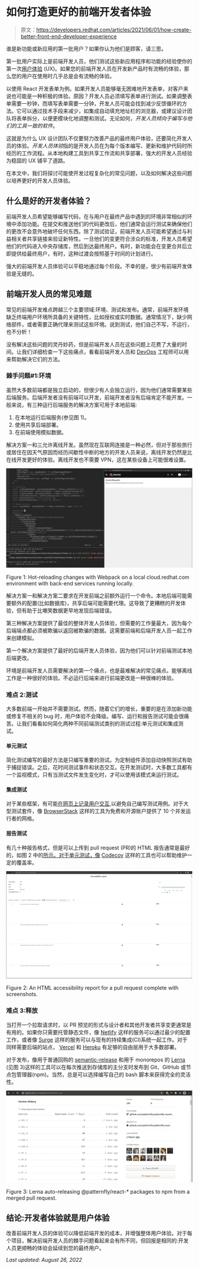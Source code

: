 # 如何打造更好的前端开发者体验

> 原文：<https://developers.redhat.com/articles/2021/06/01/how-create-better-front-end-developer-experience>

谁是新功能或新应用的第一批用户？如果你认为他们是顾客，请三思。

第一批用户实际上是前端开发人员，他们测试这些新应用程序和功能的经验使你的第一次[用户体验](/blog/category/uiux/) (UX)。如果您的前端开发人员在开发新产品时有流畅的体验，那么您的用户在使用时几乎总是会有流畅的体验。

以使用 React 开发表单为例。如果开发人员能够毫无困难地开发表单，对客户来说也可能是一种积极的体验。原因？开发人员必须填写表单进行测试。如果调整表单需要一秒钟，而填写表单需要一分钟，开发人员可能会找到减少反馈循环的方法。它可以通过技术手段来减少，如集成自动填充地址栏的浏览器，或建议设计团队将表单拆分，以便更模块化地调整和测试。无论如何，*开发人员倾向于编写与他们的工具一致的软件*。

这就是为什么 UX 设计团队不仅要努力改善产品的最终用户体验，还要简化开发人员的体验。*开发人员体验*指的是开发人员在为每个版本编写、更新和维护代码时所经历的工作流程。从本地构建工具到共享工作流和共享部署，强大的开发人员经验为稳固的 UX 铺平了道路。

在本文中，我们将探讨可能使开发过程复杂化的常见问题，以及如何解决这些问题以培养更好的开发人员体验。

## 什么是好的开发者体验？

前端开发人员希望能够编写代码，在与用户在最终产品中遇到的环境非常相似的环境中添加功能。在提交和推送他们的代码更改后，他们通常会运行测试来确保他们的更改不会意外地破坏任何东西。除了测试验证，前端开发人员可能希望通过与利益相关者共享链接来验证新特性。一旦他们的变更符合涉众的标准，开发人员希望他们的代码进入中央存储库，然后到达最终用户。有时，新功能会在变更合并后立即提供给最终用户，有时，这种过渡会按照基于时间的计划进行。

强大的前端开发人员体验可以平稳地通过每个阶段。不幸的是，很少有前端开发体验是无缝的。

## 前端开发人员的常见难题

常见的前端开发难点跨越三个主要领域:环境、测试和发布。通常，前端开发环境缺乏终端用户环境所具备的关键特性，比如授权或实时数据。通常情况下，缺少网络部件，或者需要正确代理来测试这些环境。说到测试，他们自己不写，不运行，也不分析！

没有解决这些问题的灵丹妙药，但是前端开发人员在这些问题上花费了大量的时间。让我们详细检查一下这些痛点，看看前端开发人员和 [DevOps](/topics/devops/) 工程师可以用来帮助解决它们的方法。

### 棘手问题#1:环境

虽然大多数前端都是独立启动的，但很少有人会独立运行，因为他们通常需要某些后端服务。后端开发者没有前端可以开发，前端开发者没有后端肯定不能开发。一般来说，有三种运行后端服务的解决方案可用于本地前端:

1.  在本地运行后端服务(参见图 1)。
2.  使用共享后端部署。
3.  在前端使用模拟数据。

解决方案一和三允许离线开发。虽然现在互联网连接是一种必然，但对于那些旅行或居住在因天气原因而经历间歇性中断的地方的开发人员来说，离线开发仍然是比在线开发更好的体验。离线开发也不需要 VPN，这在某些设备上可能很难设置。

[![Text editor and browser open side-by-side](img/c3968ca828051b11eb9c045f635af458.png)](/sites/default/files/hot-reloading.gif)

Figure 1: Hot-reloading changes with Webpack on a local cloud.redhat.com environment with back-end services running locally.

解决方案一和解决方案二要求在开发前端之前额外运行一个命令。本地后端可能需要额外的配置(比如数据库)，共享后端可能需要代理。这导致了更糟糕的开发体验，但有助于比嘲笑数据更早地发现后端错误。

第三种解决方案提供了最佳的整体开发人员体验，但需要的工作量最大，因为每个后端端点都必须被欺骗以返回被欺骗的数据。这需要前端和后端开发人员一起工作来创建模拟。

第一个解决方案提供了最好的后端开发人员体验，因为他们可以针对前端测试本地后端更改。

环境是前端开发人员需要解决的第一个痛点，也是最难解决的常见痛点。能够离线工作是一种很好的体验。不必运行后端来进行前端更改是一种很棒的体验。

### 难点 2:测试

大多数前端一开始并不需要测试。然而，随着它们的增长，重要的是在添加新功能或修复不相关的 bug 时，用户体验不会降级。编写、运行和报告测试可能会很痛苦。让我们看看如何简化两种不同前端测试类别的测试过程:单元测试和集成测试。

#### 单元测试

简化测试编写的最好方法是只编写重要的测试。为定制组件添加自动快照测试有助于捕捉错误。之后，花时间测试事件和状态交互。在开发测试时，大多数工具都有一个监视模式，只有当测试文件发生变化时，才可以使用该模式来运行测试。

#### 集成测试

对于某些框架，有可能[在网页上记录用户交互](https://chrome.google.com/webstore/detail/cypress-recorder/glcapdcacdfkokcmicllhcjigeodacab?hl=en-US),以避免自己编写测试用例。对于大型测试套件，像 [BrowserStack](https://www.browserstack.com/) 这样的工具为免费和开源账户提供了 10 个并发运行者的网格。

#### 报告测试

有几十种报告格式，但是可以上传到 pull request (PR)的 HTML 报告通常是最好的，如图 2 中的[所示。对于单元测试，像](https://github.com/patternfly/patternfly-react/pull/5524) [Codecov](http://codecov.io) 这样的工具也可以帮助维护一定的覆盖率。

[![An HTML accessibility report for an @patternfly/react-core pull request ](img/e8fe6391e7ea1f608083ad277215ce8a.png)](/sites/default/files/a11y-report.png)

Figure 2: An HTML accessibility report for a pull request complete with screenshots.

### 难点 3:释放

当打开一个拉取请求时，以 PR 预览的形式与设计者和其他开发者共享变更通常是有用的。如果你只需要托管静态文件，像 [Netlify](https://www.netlify.com/) 这样的服务可以通过最少的配置工作，或者像 [Surge](https://surge.sh/) 这样的服务可以与现有的持续集成(CI)系统一起工作。对于同样需要后端的站点， [Vercel](https://vercel.com/) 和 [Heroku](https://www.heroku.com/) 有足够的自由层用于大多数部署。

对于发布，像用于普通回购的 [semantic-release](https://github.com/semantic-release/semantic-release) 和用于 monorepos 的 [Lerna](https://lerna.js.org/) (见图 3)这样的工具可以在每次推送到存储库的主分支时发布到 Git、GitHub 或节点包管理器(npm)。当然，总是可以选择编写自己的 bash 脚本来获得完全的灵活性。

[![Lerna auto-releasing @patternfly/react-* packages to npm from a merged pull request.](img/2192cdac5aad496762a658e4f59b9df4.png)](/sites/default/files/patternfly-npm.png)

Figure 3: Lerna auto-releasing @patternfly/react-* packages to npm from a merged pull request.

## 结论:开发者体验就是用户体验

改善前端开发人员的体验可以降低前端开发的成本，并增强整体用户体验。对于每个项目，解决前端开发人员的棘手问题看起来会有所不同，但回报是相同的:开发人员更顺畅的体验会延续到您的最终用户。

*Last updated: August 26, 2022*